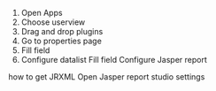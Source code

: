 1. Open Apps
2. Choose userview
3. Drag and drop plugins
4. Go to properties page
5. Fill field
6. Configure datalist
Fill field
Configure Jasper report


how to get JRXML
Open Jasper report studio
settings

